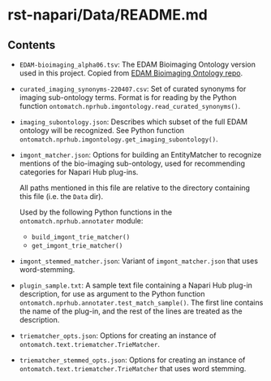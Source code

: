 # rst-napari/Data/README.md

## Contents

* `EDAM-bioimaging_alpha06.tsv`: The EDAM Bioimaging Ontology version used in this project. Copied from [EDAM Bioimaging Ontology repo](https://github.com/edamontology/edam-bioimaging).

* `curated_imaging_synonyms-220407.csv`: Set of curated synonyms for imaging sub-ontology terms. Format is for reading by the Python function `ontomatch.nprhub.imgontology.read_curated_synonyms()`.

* `imaging_subontology.json`: Describes which subset of the full EDAM ontology will be recognized. See Python function `ontomatch.nprhub.imgontology.get_imaging_subontology()`.

* `imgont_matcher.json`: Options for building an EntityMatcher to recognize mentions of the bio-imaging sub-ontology, used for recommending categories for Napari Hub plug-ins. 

	All paths mentioned in this file are relative to the directory containing this file (i.e. the `Data` dir).

	Used by the following Python functions in the `ontomatch.nprhub.annotater` module:
	* `build_imgont_trie_matcher()`
	*  `get_imgont_trie_matcher()`

* `imgont_stemmed_matcher.json`: Variant of `imgont_matcher.json` that uses word-stemming.

* `plugin_sample.txt`: A sample text file containing a Napari Hub plug-in description, for use as argument to the Python function `ontomatch.nprhub.annotater.test_match_sample()`. The first line contains the name of the plug-in, and the rest of the lines are treated as the description.

* `triematcher_opts.json`: Options for creating an instance of `ontomatch.text.triematcher.TrieMatcher`.

* `triematcher_stemmed_opts.json`: Options for creating an instance of `ontomatch.text.triematcher.TrieMatcher` that uses word stemming.
